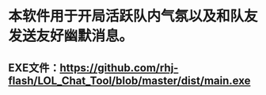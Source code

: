 
# 本软件用于开局活跃队内气氛以及和队友发送友好幽默消息。
## EXE文件：https://github.com/rhj-flash/LOL_Chat_Tool/blob/master/dist/main.exe
